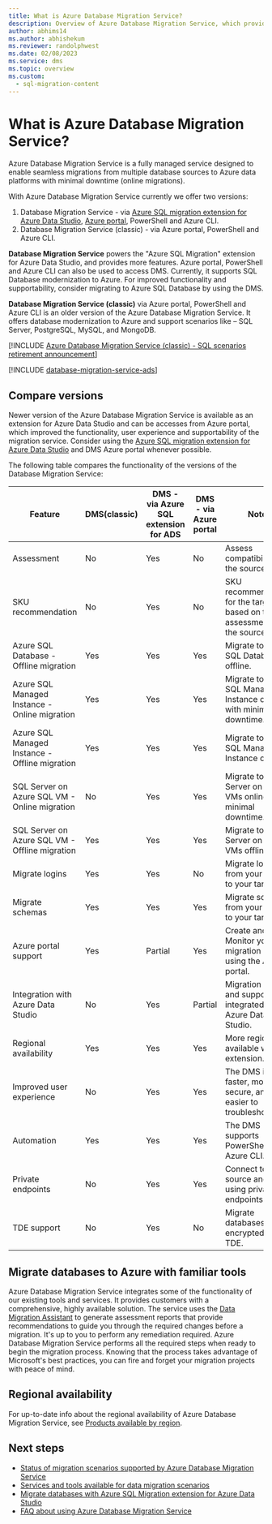 ```yaml
---
title: What is Azure Database Migration Service?
description: Overview of Azure Database Migration Service, which provides seamless migrations from many database sources to Azure Data platforms.
author: abhims14
ms.author: abhishekum
ms.reviewer: randolphwest
ms.date: 02/08/2023
ms.service: dms
ms.topic: overview
ms.custom:
  - sql-migration-content
---
```

# What is Azure Database Migration Service?

Azure Database Migration Service is a fully managed service designed to enable seamless migrations from multiple database sources to Azure data platforms with minimal downtime (online migrations).

With Azure Database Migration Service currently we offer two versions:

1. Database Migration Service - via [Azure SQL migration extension for Azure Data Studio](./migration-using-azure-data-studio.md), [Azure portal](https://portal.azure.com/#create/Microsoft.AzureDMS), PowerShell and Azure CLI.
1. Database Migration Service (classic) - via Azure portal, PowerShell and Azure CLI.

**Database Migration Service** powers the "Azure SQL Migration" extension for Azure Data Studio, and provides more features. Azure portal, PowerShell and Azure CLI can also be used to access DMS. Currently, it supports SQL Database modernization to Azure. For improved functionality and supportability, consider migrating to Azure SQL Database by using the DMS.

**Database Migration Service (classic)** via Azure portal, PowerShell and Azure CLI is an older version of the Azure Database Migration Service. It offers database modernization to Azure and support scenarios like – SQL Server, PostgreSQL, MySQL, and MongoDB.

[!INCLUDE [Azure Database Migration Service (classic) - SQL scenarios retirement announcement](../../includes/deprecation-announcement-dms-classic-sql.md)]

[!INCLUDE [database-migration-service-ads](../../includes/database-migration-service-ads.md)]

## Compare versions

Newer version of the Azure Database Migration Service is available as an extension for Azure Data Studio and can be accesses from Azure portal, which improved the functionality, user experience and supportability of the migration service. Consider using the [Azure SQL migration extension for Azure Data Studio](./migration-using-azure-data-studio.md) and DMS Azure portal whenever possible. 

The following table compares the functionality of the versions of the Database Migration Service: 

|Feature  |DMS(classic) |DMS - via Azure SQL extension for ADS|DMS - via Azure portal |Notes| 
|---------|---------|---------|---------|---------|
|Assessment | No | Yes | No | Assess compatibility of the source.         |
|SKU recommendation | No  | Yes | No | SKU recommendations for the target based on the assessment of the source.       |
|Azure SQL Database - Offline migration | Yes | Yes | Yes | Migrate to Azure SQL Database offline. |
|Azure SQL Managed Instance - Online migration  | Yes  |Yes | Yes | Migrate to Azure SQL Managed Instance online with minimal downtime. |
|Azure SQL Managed Instance - Offline migration | Yes |Yes  | Yes | Migrate to Azure SQL Managed Instance offline.    |
|SQL Server on Azure SQL VM - Online migration  | No | Yes  | Yes |Migrate to SQL Server on Azure VMs online with minimal downtime.|
|SQL Server on Azure SQL VM - Offline migration | Yes |Yes  | Yes |  Migrate to SQL Server on Azure VMs offline.  |
|Migrate logins|Yes  | Yes  | No | Migrate logins from your source to your target.|
|Migrate schemas| Yes  | Yes  | Yes | Migrate schemas from your source to your target. |
|Azure portal support |Yes  | Partial  | Yes | Create and Monitor your migration by using the Azure portal. |
|Integration with Azure Data Studio | No  | Yes  | Partial | Migration monitor and support integrated with Azure Data Studio. |
|Regional availability|Yes  |Yes  | Yes | More regions are available with the extension. |
|Improved user experience| No  | Yes  | Yes | The DMS is faster, more secure, and easier to troubleshoot. |
|Automation| Yes | Yes  | Yes |The DMS supports PowerShell and Azure CLI. |
|Private endpoints| No | Yes| Yes | Connect to your source and target using private endpoints.
|TDE support|No  | Yes  | No |Migrate databases encrypted with TDE. |

## Migrate databases to Azure with familiar tools

Azure Database Migration Service integrates some of the functionality of our existing tools and services. It provides customers with a comprehensive, highly available solution. The service uses the [Data Migration Assistant](/sql/dma/dma-overview) to generate assessment reports that provide recommendations to guide you through the required changes before a migration. It's up to you to perform any remediation required. Azure Database Migration Service performs all the required steps when ready to begin the migration process. Knowing that the process takes advantage of Microsoft's best practices, you can fire and forget your migration projects with peace of mind. 

## Regional availability

For up-to-date info about the regional availability of Azure Database Migration Service, see [Products available by region](https://azure.microsoft.com/global-infrastructure/services/?products=database-migration).

## Next steps

* [Status of migration scenarios supported by Azure Database Migration Service](./resource-scenario-status.md)
* [Services and tools available for data migration scenarios](./dms-tools-matrix.md)
* [Migrate databases with Azure SQL Migration extension for Azure Data Studio](./migration-using-azure-data-studio.md)
* [FAQ about using Azure Database Migration Service](./faq.yml)

